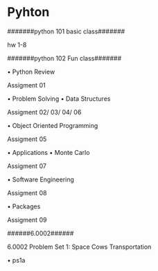 # Pyhton 

#######python 101 basic class#######

hw 1-8

#######python 102 Fun class#######

• Python Review

Assigment 01 

• Problem Solving
• Data Structures

Assigment 02/ 03/ 04/ 06

• Object Oriented Programming

Assigment 05

• Applications
• Monte Carlo

Assigment 07

• Software Engineering

Assigment 08

• Packages

Assigment 09

######6.0002######

6.0002 Problem Set 1: Space Cows Transportation

• ps1a
